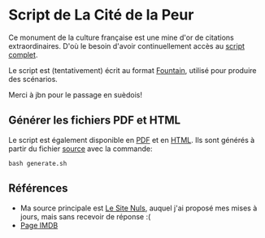 # Script de La Cité de la Peur

Ce monument de la culture française est une mine d'or de citations extraordinaires. D'où le besoin d'avoir continuellement accès au [script complet](script.fountain).

Le script est (tentativement) écrit au format [Fountain](https://fountain.io/syntax/), utilisé pour produire des scénarios.

Merci à jbn pour le passage en suèdois!

## Générer les fichiers PDF et HTML

Le script est également disponible en [PDF](output/script.pdf) et en [HTML](output/script.html). Ils sont générés à partir du fichier [source](script.fountain) avec la commande:

`bash generate.sh`


## Références

  * Ma source principale est [Le Site Nuls](http://lesitenuls.free.fr/script.htm), auquel j'ai proposé mes mises à jours, mais sans recevoir de réponse :(
  * [Page IMDB](https://www.imdb.com/title/tt0109440/)
